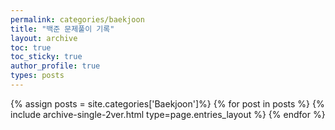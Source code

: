 ```yaml
---
permalink: categories/baekjoon
title: "백준 문제풀이 기록"
layout: archive
toc: true
toc_sticky: true
author_profile: true
types: posts
---
```


{% assign posts = site.categories['Baekjoon']%}
{% for post in posts %}
  {% include archive-single-2ver.html type=page.entries_layout %}
{% endfor %}